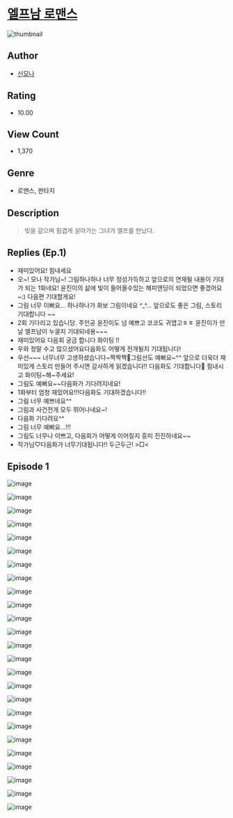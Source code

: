 # [엘프남 로맨스](https://comic.naver.com/challenge/list?titleId=810073)
![thumbnail](https://image-comic.pstatic.net/user_contents_data/challenge_comic/2023/05/24/366783/upload_3546645425315984486_480x623.jpeg)

## Author
- [신모나](https://comic.naver.com/artistTitle?id=366783)

## Rating
- 10.00

## View Count
- 1,370

## Genre
- 로맨스, 판타지

## Description
> 빚을 갚으며 힘겹게 살아가는 그녀가 엘프를 만났다.

## Replies (Ep.1)
- 재미있어요! 힘내세요
- 오~! 모나 작가님~! 그림하나하나 너무 정성가득하고 앞으로의 연재될 내용이 기대가 되는 1화네요! 윤진이의 삶에 빛이 들어올수있는 해피앤딩이 되었으면 좋겠어요~:) 다음편 기대할게요!
- 그림 너무 이뻐요... 하나하나가 화보 그림이네요 ^_^... 앞으로도 좋은 그림, 스토리 기대합니다 ~~
- 2회 기다리고 있습니당. 주인공 윤진이도 넘 예쁘고 코코도 귀엽고ㅎㅎ 윤진이가 만날 엘프남이 누굴지 기대되네용~~~
- 재미있어요 다음회 궁금 합니다 화이팅 !!
- 우와 정말 수고 많으셨어요다음화도 어떻게 전개될지 기대됩니다!
- 우선~~~ 너무너무 고생하셨습니다~짝짝짝🤣그림선도 예뻐요~^^ 앞으로 더욱더 재미있게 스토리 만들어 주시면 감사하게 읽겠습니다!! 다음화도 기대합니다🥰 힘내시고 화이팅~해~주세요!
- 그림도 예뻐요~~다음화가 기다려지네요!
- 1화부터 엄청 재밌어요!!!다음화도 기대하겠습니다!!
- 그림 너무 예쁘네요^^
- 그림과 사건전개 모두 뛰어나네요~!
- 다음화 기다려요^^
- 그림 너무 예뻐요...!!!
- 그림도 너무나 이쁘고, 다음회가 어떻게 이어질지 흥미 진진하네요~~
- 작가님♡다음화가 너무기대됩니다!! 두근두근! >□<

## Episode 1
![image](https://image-comic.pstatic.net/user_contents_data/challenge_comic/2023/05/23/366783/upload_3545235842855418166.jpeg)

![image](https://image-comic.pstatic.net/user_contents_data/challenge_comic/2023/05/23/366783/upload_3760565488643553336.jpeg)

![image](https://image-comic.pstatic.net/user_contents_data/challenge_comic/2023/05/23/366783/upload_7003156133640157494.jpeg)

![image](https://image-comic.pstatic.net/user_contents_data/challenge_comic/2023/05/23/366783/upload_7003437386100586802.jpeg)

![image](https://image-comic.pstatic.net/user_contents_data/challenge_comic/2023/05/23/366783/upload_3762585102525281333.jpeg)

![image](https://image-comic.pstatic.net/user_contents_data/challenge_comic/2023/05/23/366783/upload_3991938812718757170.jpeg)

![image](https://image-comic.pstatic.net/user_contents_data/challenge_comic/2023/05/23/366783/upload_3847820347616618041.jpeg)

![image](https://image-comic.pstatic.net/user_contents_data/challenge_comic/2023/05/23/366783/upload_7306305778743654198.jpeg)

![image](https://image-comic.pstatic.net/user_contents_data/challenge_comic/2023/05/23/366783/upload_3919593361386070371.jpeg)

![image](https://image-comic.pstatic.net/user_contents_data/challenge_comic/2023/05/23/366783/upload_3546693778107936824.jpeg)

![image](https://image-comic.pstatic.net/user_contents_data/challenge_comic/2023/05/23/366783/upload_7077518304066561329.jpeg)

![image](https://image-comic.pstatic.net/user_contents_data/challenge_comic/2023/05/23/366783/upload_3558748820138571061.jpeg)

![image](https://image-comic.pstatic.net/user_contents_data/challenge_comic/2023/05/23/366783/upload_3688839732251604273.jpeg)

![image](https://image-comic.pstatic.net/user_contents_data/challenge_comic/2023/05/23/366783/upload_7306358538236027238.jpeg)

![image](https://image-comic.pstatic.net/user_contents_data/challenge_comic/2023/05/23/366783/upload_7233115499603190328.jpeg)

![image](https://image-comic.pstatic.net/user_contents_data/challenge_comic/2023/05/23/366783/upload_3918470755699471970.jpeg)

![image](https://image-comic.pstatic.net/user_contents_data/challenge_comic/2023/05/23/366783/upload_3762532330936350260.jpeg)

![image](https://image-comic.pstatic.net/user_contents_data/challenge_comic/2023/05/23/366783/upload_3976731484578132020.jpeg)

![image](https://image-comic.pstatic.net/user_contents_data/challenge_comic/2023/05/23/366783/upload_4062867222072276274.jpeg)

![image](https://image-comic.pstatic.net/user_contents_data/challenge_comic/2023/05/23/366783/upload_7005459589780287798.jpeg)

![image](https://image-comic.pstatic.net/user_contents_data/challenge_comic/2023/05/23/366783/upload_3990811839207649336.jpeg)

![image](https://image-comic.pstatic.net/user_contents_data/challenge_comic/2023/05/23/366783/upload_7292228508098650933.jpeg)

![image](https://image-comic.pstatic.net/user_contents_data/challenge_comic/2023/05/23/366783/upload_7363448497598129712.jpeg)

![image](https://image-comic.pstatic.net/user_contents_data/challenge_comic/2023/05/23/366783/upload_7365978272795537974.jpeg)

![image](https://image-comic.pstatic.net/user_contents_data/challenge_comic/2023/05/23/366783/upload_7365696780591446329.jpeg)
